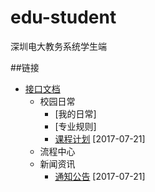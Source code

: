 # edu-student
深圳电大教务系统学生端

##链接
- [接口文档](src/js/mock)
    - 校园日常
        - [我的日常]
        - [专业规则] 
        - [课程计划](src/js/mock/school-daily/course-plan.js) [2017-07-21]
    - 流程中心
    - 新闻资讯
        - [通知公告](src/js/mock/news/news.js) [2017-07-21]
        
